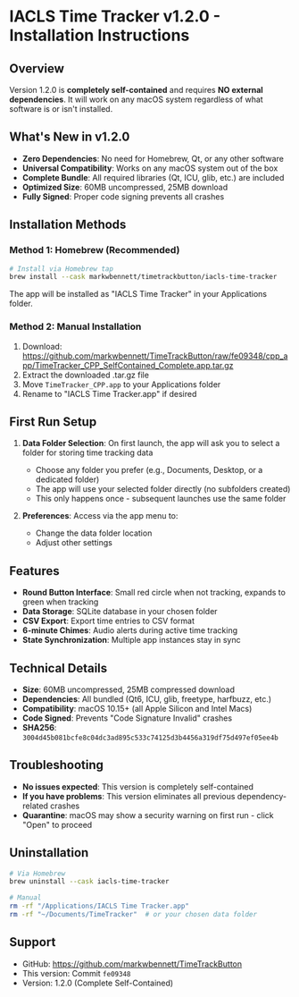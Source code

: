 # IACLS Time Tracker v1.2.0 - Installation Instructions

## Overview
Version 1.2.0 is **completely self-contained** and requires **NO external dependencies**. It will work on any macOS system regardless of what software is or isn't installed.

## What's New in v1.2.0
- **Zero Dependencies**: No need for Homebrew, Qt, or any other software
- **Universal Compatibility**: Works on any macOS system out of the box
- **Complete Bundle**: All required libraries (Qt, ICU, glib, etc.) are included
- **Optimized Size**: 60MB uncompressed, 25MB download
- **Fully Signed**: Proper code signing prevents all crashes

## Installation Methods

### Method 1: Homebrew (Recommended)
```bash
# Install via Homebrew tap
brew install --cask markwbennett/timetrackbutton/iacls-time-tracker
```

The app will be installed as "IACLS Time Tracker" in your Applications folder.

### Method 2: Manual Installation
1. Download: https://github.com/markwbennett/TimeTrackButton/raw/fe09348/cpp_app/TimeTracker_CPP_SelfContained_Complete.app.tar.gz
2. Extract the downloaded .tar.gz file
3. Move `TimeTracker_CPP.app` to your Applications folder
4. Rename to "IACLS Time Tracker.app" if desired

## First Run Setup
1. **Data Folder Selection**: On first launch, the app will ask you to select a folder for storing time tracking data
   - Choose any folder you prefer (e.g., Documents, Desktop, or a dedicated folder)
   - The app will use your selected folder directly (no subfolders created)
   - This only happens once - subsequent launches use the same folder

2. **Preferences**: Access via the app menu to:
   - Change the data folder location
   - Adjust other settings

## Features
- **Round Button Interface**: Small red circle when not tracking, expands to green when tracking
- **Data Storage**: SQLite database in your chosen folder
- **CSV Export**: Export time entries to CSV format
- **6-minute Chimes**: Audio alerts during active time tracking
- **State Synchronization**: Multiple app instances stay in sync

## Technical Details
- **Size**: 60MB uncompressed, 25MB compressed download
- **Dependencies**: All bundled (Qt6, ICU, glib, freetype, harfbuzz, etc.)
- **Compatibility**: macOS 10.15+ (all Apple Silicon and Intel Macs)
- **Code Signed**: Prevents "Code Signature Invalid" crashes
- **SHA256**: `3004d45b081bcfe8c04dc3ad895c533c74125d3b4456a319df75d497ef05ee4b`

## Troubleshooting
- **No issues expected**: This version is completely self-contained
- **If you have problems**: This version eliminates all previous dependency-related crashes
- **Quarantine**: macOS may show a security warning on first run - click "Open" to proceed

## Uninstallation
```bash
# Via Homebrew
brew uninstall --cask iacls-time-tracker

# Manual
rm -rf "/Applications/IACLS Time Tracker.app"
rm -rf "~/Documents/TimeTracker"  # or your chosen data folder
```

## Support
- GitHub: https://github.com/markwbennett/TimeTrackButton
- This version: Commit `fe09348`
- Version: 1.2.0 (Complete Self-Contained) 